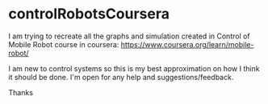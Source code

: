 # controlRobotsCoursera
I am trying to recreate all the graphs and simulation created in Control of Mobile Robot course in coursera: https://www.coursera.org/learn/mobile-robot/

I am new to control systems so this is my best approximation on how I think it should be done.
I'm open for any help and suggestions/feedback.

Thanks
